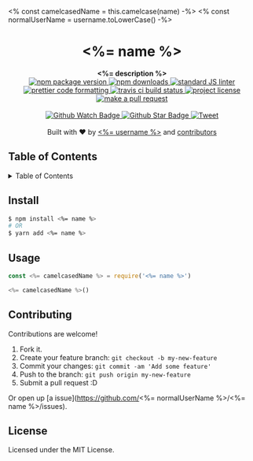 <% const camelcasedName = this.camelcase(name) -%>
<% const normalUserName = username.toLowerCase() -%>

<h1 align="center"><%= name %></h1>
<div align="center">
  <strong><%= description %></strong>
</div>
<div align="center">
  <a href="https://npmjs.org/package/<%= name %>">
    <img src="https://img.shields.io/npm/v/<%= name %>.svg?style=flat-square" alt="npm package version" />
  </a>
  <a href="https://npmjs.org/package/<%= name %>">
  <img src="https://img.shields.io/npm/dm/<%= name %>.svg?style=flat-square" alt="npm downloads" />
  </a>
  <a href="https://github.com/feross/standard">
    <img src="https://img.shields.io/badge/code%20style-standard-brightgreen.svg?style=flat-square" alt="standard JS linter" />
  </a>
  <a href="https://github.com/prettier/prettier">
    <img src="https://img.shields.io/badge/styled_with-prettier-ff69b4.svg?style=flat-square" alt="prettier code formatting" />
  </a>
  <a href="https://travis-ci.org/<%= normalUserName %>/<%= name %>">
    <img src="https://img.shields.io/travis/<%= normalUserName %>/<%= name %>.svg?style=flat-square" alt="travis ci build status" />
  </a>
  <a href="https://github.com/<%= normalUserName %>/<%= name %>/blob/master/LICENSE">
    <img src="https://img.shields.io/npm/l/<%= name %>.svg?style=flat-square" alt="project license" />
  </a>
  <a href="http://makeapullrequest.com">
    <img src="https://img.shields.io/badge/PRs-welcome-brightgreen.svg?style=flat-square" alt="make a pull request" />
  </a>
</div>
<br>
<div align="center">
  <a href="https://github.com/<%= normalUserName %>/<%= name %>/watchers">
    <img src="https://img.shields.io/github/watchers/<%= normalUserName %>/<%= name %>.svg?style=social" alt="Github Watch Badge" />
  </a>
  <a href="https://github.com/<%= normalUserName %>/<%= name %>/stargazers">
    <img src="https://img.shields.io/github/stars/<%= normalUserName %>/<%= name %>.svg?style=social" alt="Github Star Badge" />
  </a>
  <a href="https://twitter.com/intent/tweet?text=Check%20out%20<%= name %>!%20https://github.com/<%= normalUserName %>/<%= name %>%20%F0%9F%91%8D">
    <img src="https://img.shields.io/twitter/url/https/github.com/<%= normalUserName %>/<%= name %>.svg?style=social" alt="Tweet" />
  </a>
</div>
<br>
<div align="center">
  Built with ❤︎ by <a href="https://github.com/<%= normalUserName %>"><%= username %></a> and <a href="https://github.com/<%= normalUserName %>/<%= name %>/contributors">contributors</a>
</div>

<h2>Table of Contents</h2>
<details>
  <summary>Table of Contents</summary>
  <li><a href="#install">Install</a></li>
  <li><a href="#usage">Usage</a></li>
  <li><a href="#contribute">Contribute</a></li>
  <li><a href="#license">License</a></li>
</details>

## Install

```sh
$ npm install <%= name %>
# OR
$ yarn add <%= name %>
```

## Usage

```js
const <%= camelcasedName %> = require('<%= name %>')

<%= camelcasedName %>()
```

## Contributing

Contributions are welcome!

1. Fork it.
2. Create your feature branch: `git checkout -b my-new-feature`
3. Commit your changes: `git commit -am 'Add some feature'`
4. Push to the branch: `git push origin my-new-feature`
5. Submit a pull request :D

Or open up [a issue](https://github.com/<%= normalUserName %>/<%= name %>/issues).

## License

Licensed under the MIT License.
